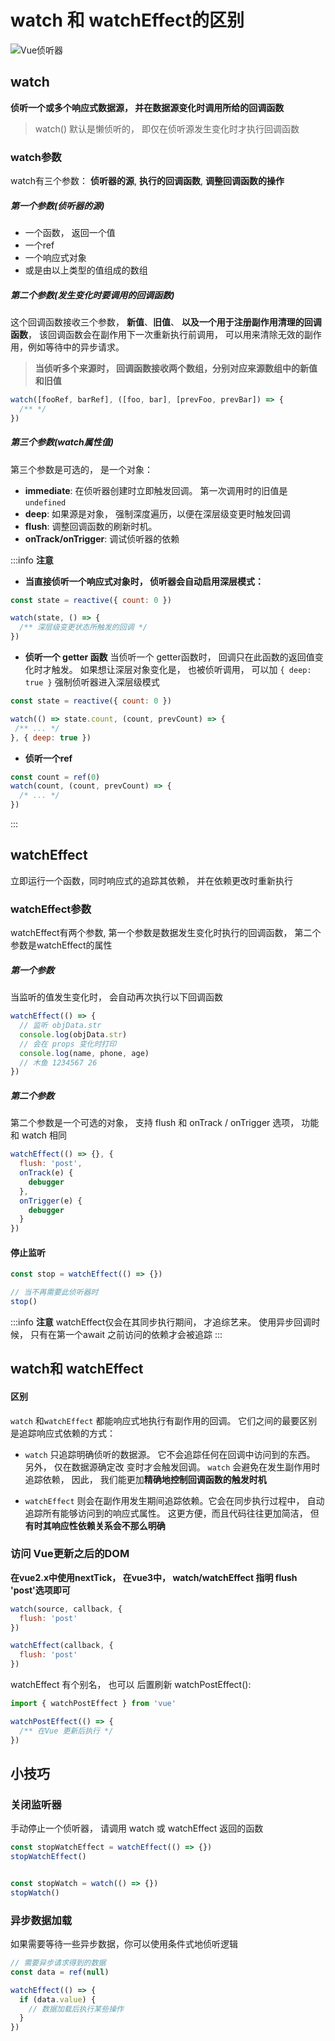 # watch 和 watchEffect的区别

![Vue侦听器](/svg/vue侦听器.svg)

## watch

**侦听一个或多个响应式数据源， 并在数据源变化时调用所给的回调函数**

> watch() 默认是懒侦听的， 即仅在侦听源发生变化时才执行回调函数

### watch参数

watch有三个参数： **侦听器的源**, **执行的回调函数**, **调整回调函数的操作**

##### 第一个参数(侦听器的源)

- 一个函数， 返回一个值
- 一个ref
- 一个响应式对象
- 或是由以上类型的值组成的数组

##### 第二个参数(发生变化时要调用的回调函数)

这个回调函数接收三个参数， **新值**、**旧值**、 **以及一个用于注册副作用清理的回调函数**， 该回调函数会在副作用下一次重新执行前调用， 可以用来清除无效的副作用，例如等待中的异步请求。

> **当侦听多个来源时， 回调函数接收两个数组，分别对应来源数组中的新值和旧值**

```javascript
watch([fooRef, barRef], ([foo, bar], [prevFoo, prevBar]) => {
  /** */
})
```

##### 第三个参数(watch属性值)

第三个参数是可选的， 是一个对象：

- **immediate**: 在侦听器创建时立即触发回调。 第一次调用时的旧值是 `undefined`
- **deep**: 如果源是对象， 强制深度遍历，以便在深层级变更时触发回调
- **flush**: 调整回调函数的刷新时机。
- **onTrack/onTrigger**: 调试侦听器的依赖

:::info **注意**

- **当直接侦听一个响应式对象时， 侦听器会自动启用深层模式：**

```javascript
const state = reactive({ count: 0 })

watch(state, () => {
  /** 深层级变更状态所触发的回调 */
})
```

- **侦听一个 getter 函数**
 当侦听一个 getter函数时， 回调只在此函数的返回值变化时才触发。 如果想让深层对象变化是， 也被侦听调用， 可以加 `{ deep: true }` 强制侦听器进入深层级模式

 ```javascript
const state = reactive({ count: 0 })

watch(() => state.count, (count, prevCount) => {
  /** ... */
}, { deep: true })
 ```

- **侦听一个ref**

```javascript
const count = ref(0)
watch(count, (count, prevCount) => {
  /* ... */
})
```

:::

## watchEffect

立即运行一个函数，同时响应式的追踪其依赖， 并在依赖更改时重新执行

### watchEffect参数

watchEffect有两个参数, 第一个参数是数据发生变化时执行的回调函数， 第二个参数是watchEffect的属性

##### 第一个参数

当监听的值发生变化时， 会自动再次执行以下回调函数

```javascript
watchEffect(() => {
  // 监听 objData.str
  console.log(objData.str)
  // 会在 props 变化时打印
  console.log(name, phone, age)
  // 木鱼 1234567 26
})

```

##### 第二个参数

第二个参数是一个可选的对象， 支持 flush 和 onTrack / onTrigger 选项， 功能和 watch 相同

```javascript
watchEffect(() => {}, {
  flush: 'post',
  onTrack(e) {
    debugger
  },
  onTrigger(e) {
    debugger
  }
})
```

#### 停止监听

```javascript
const stop = watchEffect(() => {})

// 当不再需要此侦听器时
stop()
```

:::info **注意**
watchEffect仅会在其同步执行期间， 才追综艺来。 使用异步回调时候， 只有在第一个await 之前访问的依赖才会被追踪
:::

## watch和 watchEffect

#### 区别

`watch` 和`watchEffect` 都能响应式地执行有副作用的回调。 它们之间的最要区别是追踪响应式依赖的方式：

- `watch` 只追踪明确侦听的数据源。 它不会追踪任何在回调中访问到的东西。 另外， 仅在数据源确定改
变时才会触发回调。 `watch` 会避免在发生副作用时追踪依赖， 因此， 我们能更加**精确地控制回调函数的触发时机**

- `watchEffect` 则会在副作用发生期间追踪依赖。它会在同步执行过程中， 自动追踪所有能够访问到的响应式属性。 这更方便，而且代码往往更加简洁， 但**有时其响应性依赖关系会不那么明确**

### 访问 Vue更新之后的DOM

**在vue2.x中使用nextTick， 在vue3中， watch/watchEffect 指明 flush 'post'选项即可**

```javascript
watch(source, callback, {
  flush: 'post'
})

watchEffect(callback, {
  flush: 'post'
})
```

watchEffect 有个别名， 也可以 后置刷新 watchPostEffect():

```javascript
import { watchPostEffect } from 'vue'

watchPostEffect(() => {
  /** 在Vue 更新后执行 */
})
```

## 小技巧

### 关闭监听器

手动停止一个侦听器， 请调用 watch 或 watchEffect 返回的函数

```javascript
const stopWatchEffect = watchEffect(() => {})
stopWatchEffect()


const stopWatch = watch(() => {})
stopWatch()
```

### 异步数据加载

如果需要等待一些异步数据，你可以使用条件式地侦听逻辑

```javaScript
// 需要异步请求得到的数据
const data = ref(null)

watchEffect(() => {
  if (data.value) {
    // 数据加载后执行某些操作
  }
})
```
